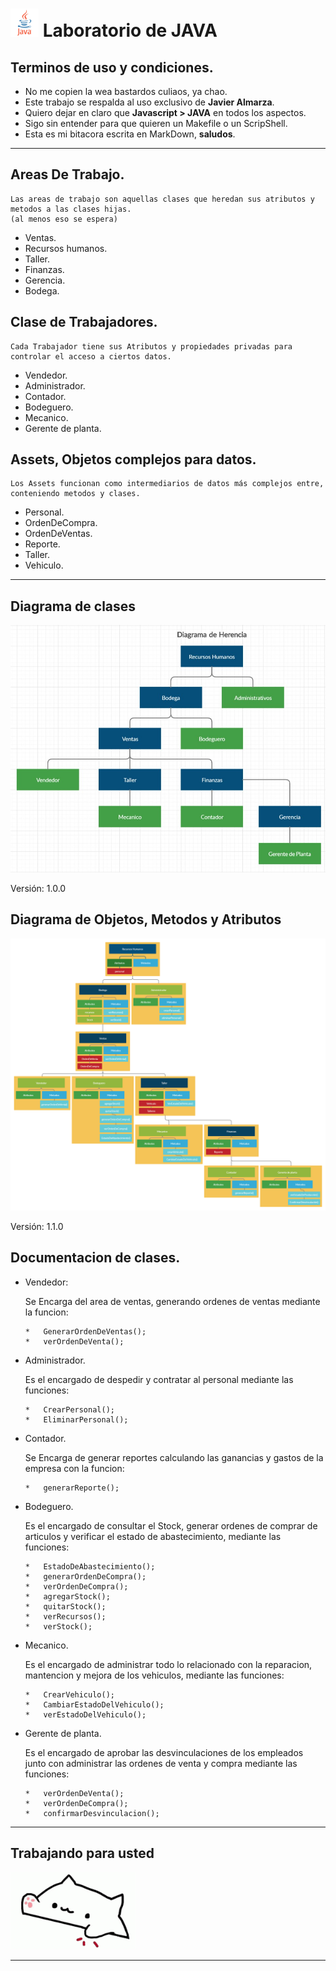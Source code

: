 # <span><img src="./Images/a.png" alt="java icon" width="45"/></span> Laboratorio de JAVA 

## **Terminos de uso y condiciones.**
*   No me copien la wea bastardos culiaos, ya chao.
*   Este trabajo se respalda al uso exclusivo de **Javier Almarza**.
*   Quiero dejar en claro que **Javascript > JAVA** en todos los aspectos.
*   Sigo sin entender para que quieren un Makefile o un ScripShell.
*   Esta es mi bitacora escrita en MarkDown, **saludos**.

***
## **Areas De Trabajo.**
    Las areas de trabajo son aquellas clases que heredan sus atributos y metodos a las clases hijas. 
    (al menos eso se espera)

*   Ventas.
*   Recursos humanos.
*   Taller.
*   Finanzas.
*   Gerencia.
*   Bodega.

## **Clase de Trabajadores.**
    Cada Trabajador tiene sus Atributos y propiedades privadas para controlar el acceso a ciertos datos.

*   Vendedor.
*   Administrador.
*   Contador.
*   Bodeguero.
*   Mecanico.
*   Gerente de planta.

## **Assets, Objetos complejos para datos.**
    Los Assets funcionan como intermediarios de datos más complejos entre, conteniendo metodos y clases.

*   Personal.
*   OrdenDeCompra.
*   OrdenDeVentas.
*   Reporte.
*   Taller.
*   Vehiculo.

***
## **Diagrama de clases**

<img src="./Images/D1.jpg" width="" />

Versión: 1.0.0

## **Diagrama de Objetos, Metodos y Atributos**

<img src="./Images/D2.png" width="" />

Versión: 1.1.0

## Documentacion de clases.

*   Vendedor:

    Se Encarga del area de ventas, generando ordenes de ventas mediante la funcion:

        *   GenerarOrdenDeVentas(); 
        *   verOrdenDeVenta();

*   Administrador.

    Es el encargado de despedir y contratar al personal mediante las funciones:

        *   CrearPersonal(); 
        *   EliminarPersonal();

*   Contador.

    Se Encarga de generar reportes calculando las ganancias y gastos de la empresa con la funcion:

        *   generarReporte();

*   Bodeguero.

    Es el encargado de consultar el Stock, generar ordenes de comprar de articulos y verificar el estado de abastecimiento, mediante las funciones: 

        *   EstadoDeAbastecimiento(); 
        *   generarOrdenDeCompra(); 
        *   verOrdenDeCompra(); 
        *   agregarStock(); 
        *   quitarStock();
        *   verRecursos();
        *   verStock();

*   Mecanico.

    Es el encargado de administrar todo lo relacionado con la reparacion, mantencion y mejora de los vehiculos, mediante las funciones: 

        *   CrearVehiculo();
        *   CambiarEstadoDelVehiculo();
        *   verEstadoDelVehiculo();   


*   Gerente de planta.

    Es el encargado de aprobar las desvinculaciones de los empleados junto con administrar las ordenes de venta y compra mediante las funciones:

        *   verOrdenDeVenta();
        *   verOrdenDeCompra();
        *   confirmarDesvinculacion();
    
***

## **Trabajando para usted**
<img src="./Images/b.gif" width="200" />

***